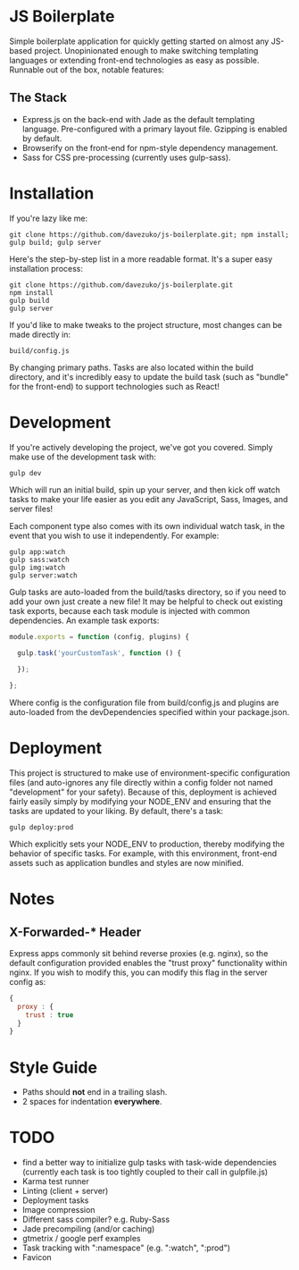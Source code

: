 JS Boilerplate
==============

Simple boilerplate application for quickly getting started on almost any JS-based project. Unopinionated enough to make switching templating languages or extending front-end technologies as easy as possible. Runnable out of the box, notable features:

The Stack
---------

- Express.js on the back-end with Jade as the default templating language. Pre-configured with a primary layout file. Gzipping is enabled by default.
- Browserify on the front-end for npm-style dependency management.
- Sass for CSS pre-processing (currently uses gulp-sass).

Installation
============

If you're lazy like me:

```
git clone https://github.com/davezuko/js-boilerplate.git; npm install; gulp build; gulp server
```

Here's the step-by-step list in a more readable format. It's a super easy installation process:

```
git clone https://github.com/davezuko/js-boilerplate.git
npm install
gulp build
gulp server
```

If you'd like to make tweaks to the project structure, most changes can be made directly in:

```
build/config.js
```

By changing primary paths. Tasks are also located within the build directory, and it's incredibly easy to update the build task (such as "bundle" for the front-end) to support technologies such as React!

Development
===========

If you're actively developing the project, we've got you covered. Simply make use of the development task with:

```
gulp dev
```

Which will run an initial build, spin up your server, and then kick off watch tasks to make your life easier as you edit any JavaScript, Sass, Images, and server files!

Each component type also comes with its own individual watch task, in the event that you wish to use it independently. For example:

```
gulp app:watch
gulp sass:watch
gulp img:watch
gulp server:watch
```

Gulp tasks are auto-loaded from the build/tasks directory, so if you need to add your own just create a new file! It may be helpful to check out existing task exports, because each task module is injected with common dependencies. An example task exports:

```js
module.exports = function (config, plugins) {
  
  gulp.task('yourCustomTask', function () {

  });

};
```

Where config is the configuration file from build/config.js and plugins are auto-loaded from the devDependencies specified within your package.json.

Deployment
==========

This project is structured to make use of environment-specific configuration files (and auto-ignores any file directly within a config folder not named "development" for your safety). Because of this, deployment is achieved fairly easily simply by modifying your NODE_ENV and ensuring that the tasks are updated to your liking. By default, there's a task:

```
gulp deploy:prod
```

Which explicitly sets your NODE_ENV to production, thereby modifying the behavior of specific tasks. For example, with this environment, front-end assets such as application bundles and styles are now minified.

Notes
=====

X-Forwarded-* Header
--------------------

Express apps commonly sit behind reverse proxies (e.g. nginx), so the default configuration provided enables the "trust proxy" functionality within nginx. If you wish to modify this, you can modify this flag in the server config as:

```js
{
  proxy : {
    trust : true
  }
}
```

Style Guide
===========

- Paths should **not** end in a trailing slash.
- 2 spaces for indentation **everywhere**.

TODO
====

- find a better way to initialize gulp tasks with task-wide dependencies (currently each task is too tightly coupled to their call in gulpfile.js)
- Karma test runner
- Linting (client + server)
- Deployment tasks
- Image compression
- Different sass compiler? e.g. Ruby-Sass
- Jade precompiling (and/or caching)
- gtmetrix / google perf examples
- Task tracking with ":namespace" (e.g. ":watch", ":prod")
- Favicon